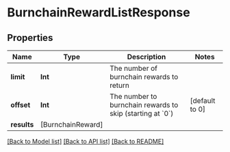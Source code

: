 # BurnchainRewardListResponse

## Properties
Name | Type | Description | Notes
------------ | ------------- | ------------- | -------------
**limit** | **Int** | The number of burnchain rewards to return | 
**offset** | **Int** | The number to burnchain rewards to skip (starting at &#x60;0&#x60;) | [default to 0]
**results** | [BurnchainReward] |  | 

[[Back to Model list]](../README.md#documentation-for-models) [[Back to API list]](../README.md#documentation-for-api-endpoints) [[Back to README]](../README.md)



